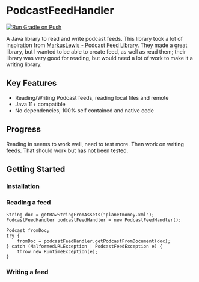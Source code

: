 # PodcastFeedHandler
[![Run Gradle on Push](https://github.com/daberkow/PodcastFeedHandler/actions/workflows/test.yml/badge.svg)](https://github.com/daberkow/PodcastFeedHandler/actions/workflows/test.yml)

A Java library to read and write podcast feeds. This library took a lot of inspiration from [MarkusLewis - Podcast Feed Library](https://github.com/MarkusLewis/Podcast-Feed-Library). They made a great library, but I wanted to be able to create feed, as well as read them; their library was very good for reading, but would need a lot of work to make it a writing library.

## Key Features
* Reading/Writing Podcast feeds, reading local files and remote
* Java 11+ compatible
* No dependencies, 100% self contained and native code

## Progress
Reading in seems to work well, need to test more. Then work on writing feeds. That should work but has not been tested.


## Getting Started
### Installation

### Reading a feed

```
String doc = getRawStringFromAssets("planetmoney.xml");
PodcastFeedHandler podcastFeedHandler = new PodcastFeedHandler();

Podcast fromDoc;
try {
    fromDoc = podcastFeedHandler.getPodcastFromDocument(doc);
} catch (MalformedURLException | PodcastFeedException e) {
    throw new RuntimeException(e);
}
```

### Writing a feed